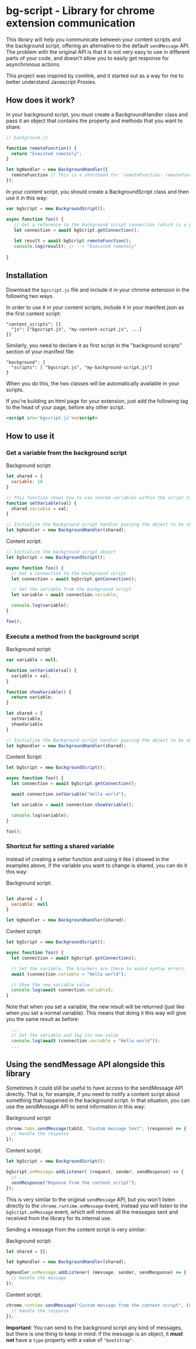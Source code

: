 # bg-script - Library for chrome extension communication
This library will help you communicate between your content scripts and the background script, offering an alternative to the default `sendMessage` API. The
problem with the original API is that it is not very easy to use in different parts of your code, and doesn't allow you to easily get response for asynchronous
actions.

This project was inspired by comlink, and it started out as a way for me to better understand Javascript Proxies.

## How does it work?

In your background script, you must create a BackgroundHandler class and pass it an object that contains the property and methods that you want to share:

```js
// background.js

function remoteFunction() {
  return "Executed remotely";
}

let bgHandler = new BackgroundHandler({
  remoteFunction // This is a shorthand for `remoteFunction: remoteFunction`
});

```

In your content script, you should create a BackgroundScript class and then use it in this way:

```js
var bgScript = new BackgroundScript();

async function foo() {
   // Get a reference to the background script connection (which is a proxy)
   let connection = await bgScript.getConnection();
   
   let result = await bgScript.remoteFunction();
   console.log(result); // --> "Executed remotely"
   
}
```

## Installation

Download the `bgscript.js` file and include it in your chrome extension in the following two ways.

In order to use it in your content scripts, include it in your manifest.json as the first content script:

```
"content_scripts": [{
  "js": ["bgscript.js", "my-content-script.js", ...]
}]
```

Similarly, you need to declare it as first script in the "background scripts" section of your manifest file:

```
"background": {
  "scripts": [ "bgscript.js", "my-background-script.js"]
}
```

When you do this, the two classes will be automatically available in your scripts.

If you're building an html page for your extension, just add the following tag to the head of your page, before any other script.
```html
<script src='bgscript.js'></script>
```

## How to use it

### Get a variable from the background script

Background script:
```js
let shared = {
  variable: 10
}

// This function shows how to use shared variables within the script to avoid problems with object references
function setVariable(val) {
  shared.variable = val;
}

// Initialize the Background script handler passing the object to be shared
let bgHandler = new BackgroundHandler(shared);
```

Content script:
```js
// Initialize the background script object
let bgScript = new BackgroundScript();

async function foo() {
  // Get a connection to the background script
  let connection = await bgScript.getConnection();

  // Get the variable from the background script
  let variable = await connection.variable;

  console.log(variable);
}

foo();
```

### Execute a method from the background script

Background script:
```js
var variable = null;

function setVariable(val) {
  variable = val;
}

function showVariable() {
  return variable;
}

let shared = {
  setVariable,
  showVariable
}

// Initialize the Background script handler passing the object to be shared
let bgHandler = new BackgroundHandler(shared);
```

Content Script:
```js
let bgScript = new BackgroundScript();

async function foo() {
  let connection = await bgScript.getConnection();

  await connection.setVariable("Hello world");

  let variable = await connection.showVariable();

  console.log(variable);
}

foo();
```

### Shortcut for setting a shared variable

Instead of creating a setter function and using it like I showed in the examples above, if the variable you want to change is shared, you can do it this way:

Background script:
```js

let shared = {
  variable: null
}

let bgHandler = new BackgroundHandler(shared);
```

Content script:
```js
let bgScript = new BackgroundScript();

async function foo() {
  let connection = await bgScript.getConnection();

  // Set the variable. The brackets are there to avoid syntax errors.
  await (connection.variable = "Hello world");

  // Show the new variable value
  console.log(await connection.variable);
}
```

Note that when you set a variable, the new result will be returned (just like when you set a normal variable). This means that doing it this way will give you the same result as before:
```js
  ...
  // Set the variable and log its new value
  console.log(await (connection.variable = "Hello world"));
  ...
```

## Using the sendMessage API alongside this library

Sometimes it could still be useful to have access to the sendMessage API directly. That is, for example, if you need to notify a content script about something that happened in the background script. In that situation, you can use the sendMessage API to send information in this way:

Background script:
```js
chrome.tabs.sendMessage(tabId, "Custom message text", (response) => {
  // Handle the response
});
```

Content script:
```js
let bgScript = new BackgroundScript();

bgScript.onMessage.addListener( (request, sender, sendResponse) => {
  // ...
  sendResponse("Reponse from the content script");
});
```

This is very similar to the original `sendMessage` API, but you won't listen directly to the `chrome.runtime.onMessage` event, instead you will listen to the `bgScript.onMessage` event, which will remove all the messages sent and received from the library for its internal use.

Sending a message from the content script is very similar:

Background script:
```js
let shared = {};

let bgHandler = new BackgroundHandler(shared);

bgHandler.onMessage.addListener( (message, sender, sendResponse) => {
  // Handle the message
});
```

Content script:
```js
chrome.runtime.sendMessage("Custom message from the content script", (response) => {
  // Handle the response
});
```

**Important**: You can send to the background script any kind of messages, but there is one thing to keep in mind: if the message is an object, it **must not** have a `type` property with a value of `"bootstrap"`.